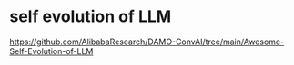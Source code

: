 # self evolution of LLM

https://github.com/AlibabaResearch/DAMO-ConvAI/tree/main/Awesome-Self-Evolution-of-LLM
